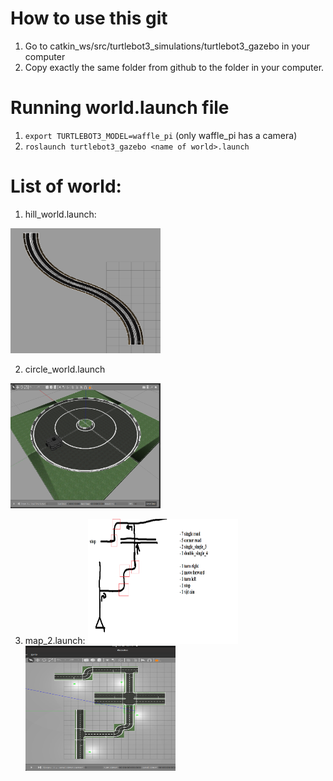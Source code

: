# How to use this git

1. Go to catkin_ws/src/turtlebot3_simulations/turtlebot3_gazebo in your computer
2. Copy exactly the same folder from github to the folder in your computer.


# Running world.launch file
1. ```export TURTLEBOT3_MODEL=waffle_pi``` (only waffle_pi has a camera)
2. ```roslaunch turtlebot3_gazebo <name of world>.launch```

# List of world:
1. hill_world.launch:
<img src="./img/hill_world.png" width="240" height="200"/>

2. circle_world.launch 
<img src="./img/circle_world.png" width="240" height="200"/>

3. map_2.launch:
<img src="./img/map2.png" width="240" height="200"/><img src="./img/map_2.world.png" width="240" height="200"/>